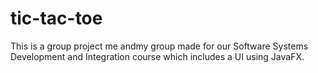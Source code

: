 # tic-tac-toe
This is a group project me andmy group made for our Software Systems Development and Integration course which includes a UI using JavaFX.
